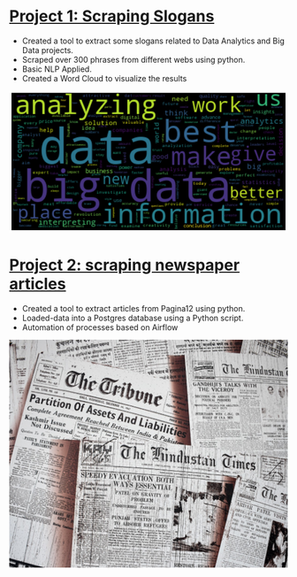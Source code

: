
# [Project 1: Scraping Slogans](https://github.com/data-analytics-arg/Slogan_Scraper_NLP) 
* Created a tool to extract some slogans related to Data Analytics and Big Data projects.
* Scraped over 300 phrases from different webs using python.
* Basic NLP Applied. 
* Created a Word Cloud to visualize the results

![](/Images/Word_Cloud_Slogans.png)



# [Project 2: scraping newspaper articles](https://github.com/data-analytics-arg/NewsScraper) 
* Created a tool to extract articles from Pagina12 using python.
* Loaded-data into a Postgres database using a Python script.
* Automation of processes based on Airflow


![](/Images/project_2.jpeg)

